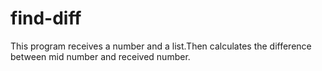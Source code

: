 # find-diff
This program receives a number and a list.Then calculates the difference between mid number and received number.    
